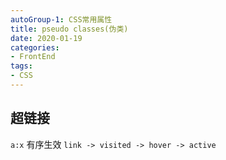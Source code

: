 ```yaml
---
autoGroup-1: CSS常用属性
title: pseudo classes(伪类)
date: 2020-01-19 
categories:
- FrontEnd
tags:
- CSS
---
```


## 超链接
`a:x` 有序生效 `link -> visited -> hover -> active`
